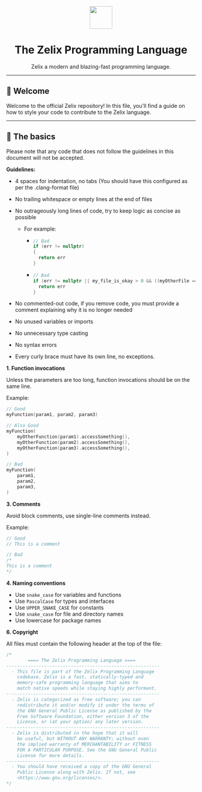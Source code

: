 <div align="center">
    <img src="https://assets.zelixlang.dev/logo.png" height="60" width="60">
    <h1>The Zelix Programming Language</h1>
    Zelix a modern and blazing-fast programming language.
</div>

---

## 👋 Welcome

Welcome to the official Zelix repository! In this file, you'll find a guide on how to style your code
to contribute to the Zelix language.

---

## 📝 The basics

Please note that any code that does not follow the guidelines in this document will not be accepted.

**Guidelines:**

- 4 spaces for indentation, no tabs (You should have this configured as per the .clang-format file)
- No trailing whitespace or empty lines at the end of files
- No outrageously long lines of code, try to keep logic as concise as possible
  - For example:
    - ```c++
      // Bad
      if (err != nullptr)
      { 
        return err
      }
        ```
      
    - ```c++
      // Bad
	  if (err != nullptr || my_file_is_okay > 0 && ((myOtherFile == "okay" || myOtherFile == "not okay") || fetchSomeResource() == "13.5")) {
        return err
	  }
        ```
      
- No commented-out code, if you remove code, you must provide a comment explaining why it is no longer needed
- No unused variables or imports
- No unnecessary type casting
- No syntax errors
- Every curly brace must have its own line, no exceptions.

**1. Function invocations**

Unless the parameters are too long, function invocations should be on the same line.

Example:

```go
// Good
myFunction(param1, param2, param3)

// Also Good
myFunction(
    myOtherFunction(param1).accessSomething(),
	myOtherFunction(param2).accessSomething(),
    myOtherFunction(param3).accessSomething(),
)

// Bad
myFunction(
    param1,
    param2,
    param3,
)
```

**3. Comments**

Avoid block comments, use single-line comments instead.

Example:

```go
// Good
// This is a comment

// Bad
/*
This is a comment
*/
```

**4. Naming conventions**

- Use `snake_case` for variables and functions
- Use `PascalCase` for types and interfaces
- Use `UPPER_SNAKE_CASE` for constants
- Use `snake_case` for file and directory names
- Use lowercase for package names

**6. Copyright**

All files must contain the following header at the top of the file:

```go
/*
        ==== The Zelix Programming Language ====
---------------------------------------------------------
  - This file is part of the Zelix Programming Language
    codebase. Zelix is a fast, statically-typed and
    memory-safe programming language that aims to
    match native speeds while staying highly performant.
---------------------------------------------------------
  - Zelix is categorized as free software; you can
    redistribute it and/or modify it under the terms of
    the GNU General Public License as published by the
    Free Software Foundation, either version 3 of the
    License, or (at your option) any later version.
---------------------------------------------------------
  - Zelix is distributed in the hope that it will
    be useful, but WITHOUT ANY WARRANTY; without even
    the implied warranty of MERCHANTABILITY or FITNESS
    FOR A PARTICULAR PURPOSE. See the GNU General Public
    License for more details.
---------------------------------------------------------
  - You should have received a copy of the GNU General
    Public License along with Zelix. If not, see
    <https://www.gnu.org/licenses/>.
*/
```